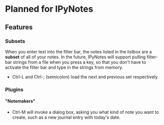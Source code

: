 Planned for IPyNotes
====================

Features
--------

### Subsets

When you enter text into the filter bar, the notes listed in the listbox are a **subset** of all of your notes. In the future, IPyNotes will support pulling filter-bar strings from a file when you press a key, so that you don't have to activate the filter bar and type in the strings from memory.

- Ctrl-L and Ctrl-; (semicolon) load the next and previous set respectively.



### Plugins

#### "Notemakers"

- Ctrl-M will invoke a dialog box, asking you what kind of note you want to create, such as a new journal entry with today's date.


